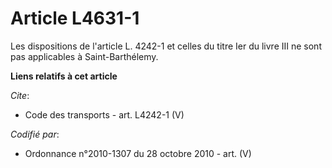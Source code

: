 # Article L4631-1

Les dispositions de l'article L. 4242-1 et celles du titre Ier du livre III ne sont pas applicables à Saint-Barthélemy.

**Liens relatifs à cet article**

_Cite_:

  - Code des transports - art. L4242-1 (V)

_Codifié par_:

  - Ordonnance n°2010-1307 du 28 octobre 2010 - art. (V)
